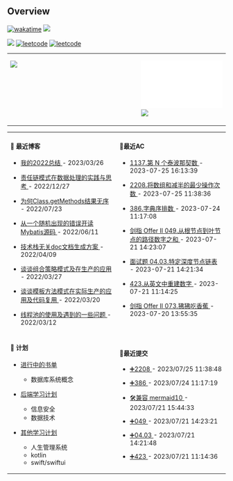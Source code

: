 
## Overview

[![wakatime](https://wakatime.com/badge/user/78591c59-95d5-4479-b2fc-988c35f31d59.svg)](https://wakatime.com/@78591c59-95d5-4479-b2fc-988c35f31d59) ![](https://gpvc.arturio.dev/0xcaffebabe)

![](https://img.shields.io/static/v1?label=LeetCode%20CN&message=0xcaffebabe&color=success) [![leetcode](https://img.shields.io/static/v1?label=Solved&message=857%20/%203403&color=success)](https://leetcode.cn/u/0xcaffebabe/) [![leetcode](https://img.shields.io/static/v1?label=Accepted&message=83.83%&color=success)](https://leetcode.cn/u/0xcaffebabe/)

<table border="0">
  <tr border="0">

  <td valign="top" width="60%">

  ![](https://github-readme-stats.vercel.app/api/wakatime?username=0xcaffebabe&layout=compact&langs_count=12&theme=dark&range=all_time)

  </td>

  <td valign="top" width="40%">

  ![](https://raw.githubusercontent.com/0xcaffebabe/github-stats/master/generated/overview.svg)
  ![](https://github-profile-summary-cards.vercel.app/api/cards/productive-time?username=0xcaffebabe&theme=github_dark&utcOffset=8)

  </td>
  </tr>

</table>

<table>

<tr>
<td valign="top" width="50%">

#### 📖 最近博客


* <a href="https://0xcaffebabe.github.io/%E4%BA%BA%E7%94%9F/2023/03/26/%E6%88%91%E7%9A%842022%E6%80%BB%E7%BB%93.html" target="_blank"> 我的2022总结 </a> - 2023/03/26 

    
* <a href="https://0xcaffebabe.github.io/%E8%AE%BE%E8%AE%A1%E6%A8%A1%E5%BC%8F/2022/12/27/%E8%B4%A3%E4%BB%BB%E9%93%BE%E6%A8%A1%E5%BC%8F%E5%9C%A8%E6%95%B0%E6%8D%AE%E5%A4%84%E7%90%86%E7%9A%84%E5%AE%9E%E8%B7%B5%E4%B8%8E%E6%80%9D%E8%80%83.html" target="_blank"> 责任链模式在数据处理的实践与思考 </a> - 2022/12/27 

    
* <a href="https://0xcaffebabe.github.io/jvm/2022/07/23/%E4%B8%BA%E4%BD%95Class.getMethods%E7%BB%93%E6%9E%9C%E6%97%A0%E5%BA%8F.html" target="_blank"> 为何Class.getMethods结果无序 </a> - 2022/07/23 

    
* <a href="https://0xcaffebabe.github.io/java/2022/06/11/%E4%BB%8E%E4%B8%80%E4%B8%AA%E9%9A%8F%E6%9C%BA%E5%87%BA%E7%8E%B0%E7%9A%84%E9%94%99%E8%AF%AF%E5%BC%80%E8%AF%BBMybatis%E6%BA%90%E7%A0%81.html" target="_blank"> 从一个随机出现的错误开读Mybatis源码 </a> - 2022/06/11 

    
* <a href="https://0xcaffebabe.github.io/%E6%97%A5%E5%B8%B8/2022/04/09/%E6%8A%80%E6%9C%AF%E6%A0%88%E6%97%A0%E5%85%B3doc%E6%96%87%E6%A1%A3%E7%94%9F%E6%88%90%E6%96%B9%E6%A1%88.html" target="_blank"> 技术栈无关doc文档生成方案 </a> - 2022/04/09 

    
* <a href="https://0xcaffebabe.github.io/%E8%AE%BE%E8%AE%A1%E6%A8%A1%E5%BC%8F/2022/03/27/%E8%B0%88%E8%B0%88%E7%BB%84%E5%90%88%E7%AD%96%E7%95%A5%E6%A8%A1%E5%BC%8F%E5%8F%8A%E5%9C%A8%E7%94%9F%E4%BA%A7%E7%9A%84%E5%BA%94%E7%94%A8.html" target="_blank"> 谈谈组合策略模式及在生产的应用 </a> - 2022/03/27 

    
* <a href="https://0xcaffebabe.github.io/%E8%AE%BE%E8%AE%A1%E6%A8%A1%E5%BC%8F/2022/03/20/%E8%B0%88%E8%B0%88%E6%A8%A1%E6%9D%BF%E6%96%B9%E6%B3%95%E6%A8%A1%E5%BC%8F%E5%9C%A8%E5%AE%9E%E9%99%85%E7%94%9F%E4%BA%A7%E7%9A%84%E5%BA%94%E7%94%A8%E5%8F%8A%E4%BB%A3%E7%A0%81%E5%A4%8D%E7%94%A8.html" target="_blank"> 谈谈模板方法模式在实际生产的应用及代码复用 </a> - 2022/03/20 

    
* <a href="https://0xcaffebabe.github.io/java/2022/03/12/%E7%BA%BF%E7%A8%8B%E6%B1%A0%E7%9A%84%E4%BD%BF%E7%94%A8%E5%8F%8A%E9%81%87%E5%88%B0%E7%9A%84%E4%B8%80%E4%BA%9B%E9%97%AE%E9%A2%98.html" target="_blank"> 线程池的使用及遇到的一些问题 </a> - 2022/03/12 

        

</td>

<td valign="top" width="50%">

#### 🔋最近AC


  * <a href="https://leetcode.cn/submissions/detail/450065648" target="_blank"> 1137.第 N 个泰波那契数 </a> - 2023-07-25 16:13:39 

    
  * <a href="https://leetcode.cn/submissions/detail/449979250" target="_blank"> 2208.将数组和减半的最少操作次数 </a> - 2023-07-25 11:38:36 

    
  * <a href="https://leetcode.cn/submissions/detail/449643418" target="_blank"> 386.字典序排数 </a> - 2023-07-24 11:17:08 

    
  * <a href="https://leetcode.cn/submissions/detail/448911396" target="_blank"> 剑指 Offer II 049.从根节点到叶节点的路径数字之和 </a> - 2023-07-21 14:23:07 

    
  * <a href="https://leetcode.cn/submissions/detail/448910900" target="_blank"> 面试题 04.03.特定深度节点链表 </a> - 2023-07-21 14:21:34 

    
  * <a href="https://leetcode.cn/submissions/detail/448868373" target="_blank"> 423.从英文中重建数字 </a> - 2023-07-21 11:14:25 

    
  * <a href="https://leetcode.cn/submissions/detail/448608351" target="_blank"> 剑指 Offer II 073.狒狒吃香蕉 </a> - 2023-07-20 13:55:35 

    

</td>

</tr>

<tr>

<td valign="top" width="50%">

#### 📝 计划

- [进行中的书单](https://github.com/users/0xcaffebabe/projects/4)
  - 数据库系统概念


- [后端学习计划](https://github.com/users/0xcaffebabe/projects/1)
  - 信息安全
  - 数据技术


- [其他学习计划](https://github.com/users/0xcaffebabe/projects/3)
  - 人生管理系统
  - kotlin
  - swift/swiftui


<td>

#### 🌴最近提交


  * <a href="https://github.com/0xcaffebabe/leetcode/commit/ea914e1ced29f6085010168813a07a9d409c546f" target="_blank"> ➕2208 </a> - 2023/07/25 11:38:48 

    
  * <a href="https://github.com/0xcaffebabe/leetcode/commit/67381919355e232ab59d5ab0abcf45db3c97d5d4" target="_blank"> ➕386 </a> - 2023/07/24 11:17:19 

    
  * <a href="https://github.com/0xcaffebabe/note/commit/73803286ffc5cc1f1063a16064f0b7bae4e7618e" target="_blank"> 🛠兼容 mermaid10 </a> - 2023/07/21 15:44:33 

    
  * <a href="https://github.com/0xcaffebabe/leetcode/commit/d4f333dc677a97b194d27a279369954224cf542e" target="_blank"> ➕049 </a> - 2023/07/21 14:23:21 

    
  * <a href="https://github.com/0xcaffebabe/leetcode/commit/7a7688517a3e56b630ec7a278095ed3fe25c7aee" target="_blank"> ➕04.03 </a> - 2023/07/21 14:21:48 

    
  * <a href="https://github.com/0xcaffebabe/leetcode/commit/7adefed90f80428695b2864121f541d6f73d00de" target="_blank"> ➕423 </a> - 2023/07/21 11:14:36 

    

</td>

</tr>

</table>

